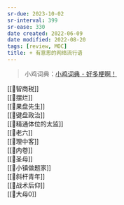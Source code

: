 ```yaml
---
sr-due: 2023-10-02
sr-interval: 399
sr-ease: 330
date created: 2022-06-09
date modified: 2022-08-20
tags: [review, MOC]
title: + 有意思的网络流行语
---
```


>小鸡词典：[小鸡词典 - 好多梗啊！](https://jikipedia.com/)

[[🐤智商税]]  
[[🐤摆烂]]  
[[🐤果盘先生]]  
[[🐤键盘政治]]  
[[🐤精通体位的太监]]  
[[🐤老六]]  
[[🐤理中客]]  
[[🐤内卷]]  
[[🐤圣母]]  
[[🐤小镇做题家]]  
[[🐤斜杆青年]]  
[[🐤战术后仰]]  
[[🐤大母0]]
